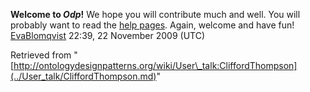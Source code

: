 __Welcome to _Odp_!__ We hope you will contribute much and well. 
You will probably want to read the [help pages](http://ontologydesignpatterns.org/wiki/Help:Contents "Help:Contents"). Again, welcome and have fun! [EvaBlomqvist](../User/EvaBlomqvist.md "User:EvaBlomqvist") 22:39, 22 November 2009 (UTC)





Retrieved from "[http://ontologydesignpatterns.org/wiki/User\_talk:CliffordThompson](../User_talk/CliffordThompson.md)"